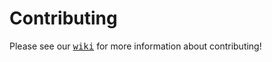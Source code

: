 # Contributing

Please see our [<kbd>wiki</kbd>](https://github.com/hpi-schul-cloud/schulcloud-flutter/wiki) for more information about contributing!
